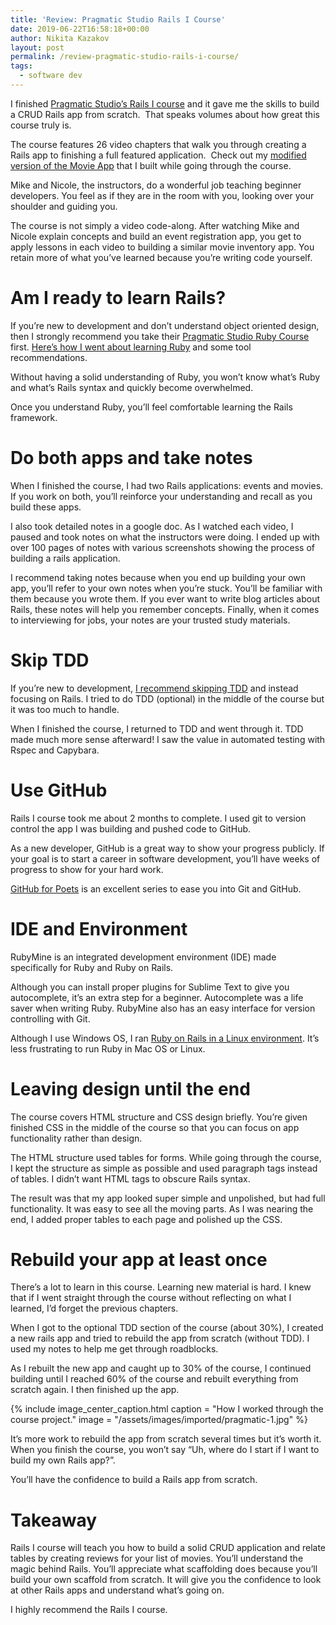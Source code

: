 ```yaml
---
title: 'Review: Pragmatic Studio Rails I Course'
date: 2019-06-22T16:58:18+00:00
author: Nikita Kazakov
layout: post
permalink: /review-pragmatic-studio-rails-i-course/
tags:
  - software dev
---
```

I finished <a rel="noreferrer noopener" target="_blank" href="https://pragmaticstudio.com/rails">Pragmatic Studio’s Rails I course</a> and it gave me the skills to build a CRUD Rails app from scratch. &nbsp;That speaks volumes about how great this course truly is.

The course features 26 video chapters that walk you through creating a Rails app to finishing a full featured application. &nbsp;Check out my <a rel="noreferrer noopener" target="_blank" href="https://github.com/nikita-kazakov/flix-rails-app">modified version of the Movie App</a> that I built while going through the course.

Mike and Nicole, the instructors, do a wonderful job teaching beginner developers. You feel as if they are in the room with you, looking over your shoulder and guiding you.

The course is not simply a video code-along. After watching Mike and Nicole explain concepts and build an event registration app, you get to apply lessons in each video to building a similar movie inventory app. You retain more of what you&#8217;ve learned because you’re writing code yourself.

# Am I ready to learn Rails?

If you’re new to development and don’t understand object oriented design, 
then I strongly recommend you take their <a rel="noreferrer noopener" target="_blank" href="https://pragmaticstudio.com/ruby">Pragmatic Studio Ruby Course</a> first. 
[Here’s how I went about learning Ruby](https://youtu.be/PEszRnBBYNw) and some tool recommendations.

Without having a solid understanding of Ruby, you won’t know what’s Ruby and what’s Rails syntax and quickly become overwhelmed.

Once you understand Ruby, you’ll feel comfortable learning the Rails framework.

# Do both apps and take notes

When I finished the course, I had two Rails applications: events and movies. If you work on both, you’ll reinforce your understanding and recall as you build these apps.

I also took detailed notes in a google doc. As I watched each video, I paused and took notes on what the instructors were doing. I ended up with over 100 pages of notes with various screenshots showing the process of building a rails application.

I recommend taking notes because when you end up building your own app, you’ll refer to your own notes when you’re stuck. You’ll be familiar with them because you wrote them. If you ever want to write blog articles about Rails, these notes will help you remember concepts. Finally, when it comes to interviewing for jobs, your notes are your trusted study materials.

# Skip TDD

If you’re new to development, [I recommend skipping TDD](/why-skip-testing-if-youre-new-to-software-development/) and instead focusing on Rails. I tried to do TDD (optional) in the middle of the course but it was too much to handle.

When I finished the course, I returned to TDD and went through it. TDD made much more sense afterward! I saw the value in automated testing with Rspec and Capybara.

# Use GitHub

Rails I course took me about 2 months to complete. I used git to version control the app I was building and pushed code to GitHub. 

As a new developer, GitHub is a great way to show your progress publicly. If your goal is to start a career in software development, you’ll have weeks of progress to show for your hard work.

<a rel="noreferrer noopener" target="_blank" href="https://www.youtube.com/watch?v=BCQHnlnPusY&list=PLRqwX-V7Uu6ZF9C0YMKuns9sLDzK6zoiV">GitHub for Poets</a> is an excellent series to ease you into Git and GitHub.

# IDE and Environment

RubyMine is an integrated development environment (IDE) made specifically for Ruby and Ruby on Rails.

Although you can install proper plugins for Sublime Text to give you autocomplete, it’s an extra step for a beginner. Autocomplete was a life saver when writing Ruby. RubyMine also has an easy interface for version controlling with Git.

Although I use Windows OS, I ran [Ruby on Rails in a Linux environment](https://nikitakazakov.com/how-to-run-ruby-on-windows-10-with-virtualbox/). It&#8217;s less frustrating to run Ruby in Mac OS or Linux.

# Leaving design until the end

The course covers HTML structure and CSS design briefly. You’re given finished CSS in the middle of the course so that you can focus on app functionality rather than design.

The HTML structure used tables for forms. While going through the course, I kept the structure as simple as possible and used paragraph tags instead of tables. I didn&#8217;t want HTML tags to obscure Rails syntax.

The result was that my app looked super simple and unpolished, but had full functionality. It was easy to see all the moving parts. As I was nearing the end, I added proper tables to each page and polished up the CSS.

# Rebuild your app at least once

There’s a lot to learn in this course. Learning new material is hard. I knew that if I went straight through the course without reflecting on what I learned, I’d forget the previous chapters.

When I got to the optional TDD section of the course (about 30%), I created a new rails app and tried to rebuild the app from scratch (without TDD). I used my notes to help me get through roadblocks.

As I rebuilt the new app and caught up to 30% of the course, I continued building until I reached 60% of the course and rebuilt everything from scratch again. I then finished up the app.

{% include image_center_caption.html
    caption = "How I worked through the course project."
    image = "/assets/images/imported/pragmatic-1.jpg"
%}

It’s more work to rebuild the app from scratch several times but it’s worth it. When you finish the course, you won’t say “Uh, where do I start if I want to build my own Rails app?”.

You’ll have the confidence to build a Rails app from scratch.

# Takeaway

Rails I course will teach you how to build a solid CRUD application and relate tables by creating reviews for your list of movies. You’ll understand the magic behind Rails. You’ll appreciate what scaffolding does because you’ll build your own scaffold from scratch. It will give you the confidence to look at other Rails apps and understand what’s going on.

I highly recommend the Rails I course.